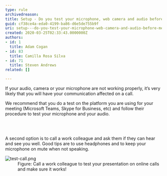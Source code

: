 ```yaml
---
type: rule
archivedreason: 
title: Setup - Do you test your microphone, web camera and audio before meetings?
guid: cf38ce4a-eda0-4199-ba86-d6e5de755b9f
uri: setup---do-you-test-your-microphone-web-camera-and-audio-before-meetings
created: 2020-03-25T02:33:43.0000000Z
authors:
- id: 1
  title: Adam Cogan
- id: 83
  title: Camilla Rosa Silva
- id: 71
  title: Steven Andrews
related: []

---
```



<p class="ssw15-rteElement-P">If your audio, camera or your microphone are not​ working properly, it’s very likely that you will have your communication affected on a call.</p><p class="ssw15-rteElement-P">We recommend that you do a test on the platform you are using for your meeting (Microsoft Teams, Skype for Business, etc) and follow their procedure to test your microphone and your audio.<br></p>
<br><excerpt class='endintro'></excerpt><br>
<p>​A second option is to call a work colleague and ask them if they can hear and see you well. Good tips are to use headphones and to keep your microphone on mute when not speaking.&#160;​</p><dl class="image"><dt><img src="/PublishingImages/test-call.png" alt="test-call.png" /></dt><dd>Figure&#58; Call a work colleague to test your presentation on online calls and make sure it works!</dd>
</dl>


